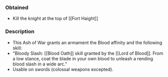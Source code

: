 ### Obtained
- Kill the knight at the top of [[Fort Haight]]
### Description
- This Ash of War grants an armament the Blood affinity and the following skill:
- "Bloody Slash: [[Blood Oath]] skill granted by the [[Lord of Blood]]. From a low stance, coat the blade in your own blood to unleash a rending blood slash in a wide arc."
- Usable on swords (colossal weapons excepted).